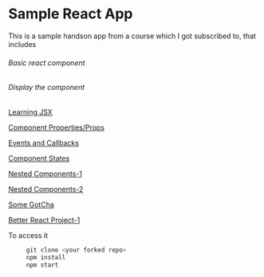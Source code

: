 # Sample React App

This is a sample handson app from a course which I got subscribed to, that includes

###### Basic react component

###### Display the component

[Learning JSX](docs/LEARN-JSX.md)

[Component Properties/Props](docs/COMPONENT-PROPS.md)

[Events and Callbacks](docs/EVENTS-CALLBACKS.md)

[Component States](docs/COMPONENT-STATES.md)

[Nested Components-1](docs/NESTED-COMPONENTS-1.md)

[Nested Components-2](docs/NESTED-COMPONENTS-2.md)

[Some GotCha](docs/GOTCHAS.md)

[Better React Project-1](docs/BETTER-REACT-PROJECT-1.md)


To access it
```javascript
     git clone <your forked repo>
     npm install
     npm start
```